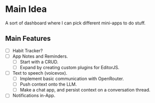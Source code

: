 # Main Idea

A sort of dashboard where I can pick different mini-apps to do stuff.

## Main Features

- [ ] Habit Tracker?
- [ ] App Notes and Reminders.
  - [ ] Start with a CRUD.
  - [ ] Expand by creating custom plugins for EditorJS.
- [ ] Text to speech (voicevox).
  - [ ] Implement basic communication with OpenRouter.
  - [ ] Push context onto the LLM.
  - [ ] Make a chat app, and persist context on a conversation thread.
- [ ] Notifications in-App.

